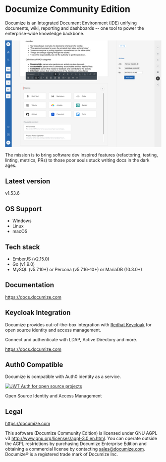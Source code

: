# Documize Community Edition

Documize is an Integrated Document Environment (IDE) unifying documents, wiki, reporting and dashboards -- one tool to power the enterprise-wide knowledge backbone.

![Alt text](screenshot.png "Documize")

The mission is to bring software dev inspired features (refactoring, testing, linting, metrics, PRs) to those poor souls stuck writing docs in the dark ages.

## Latest version

v1.53.6

## OS Support

- Windows
- Linux
- macOS

## Tech stack

- EmberJS (v2.15.0)
- Go (v1.9.0)
- MySQL (v5.7.10+) or Percona (v5.7.16-10+) or MariaDB (10.3.0+)

## Documentation

<https://docs.documize.com>

## Keycloak Integration

Documize provides out-of-the-box integration with [Redhat Keycloak](http://www.keycloak.org) for open source identity and access management.

Connect and authenticate with LDAP, Active Directory and more.

<https://docs.documize.com>

## Auth0 Compatible

Documize is compatible with Auth0 identity as a service.

[![JWT Auth for open source projects](https://cdn.auth0.com/oss/badges/a0-badge-dark.png)](https://auth0.com/?utm_source=oss&utm_medium=gp&utm_campaign=oss)

Open Source Identity and Access Management

## Legal

<https://documize.com>

This software (Documize Community Edition) is licensed under GNU AGPL v3 <http://www.gnu.org/licenses/agpl-3.0.en.html>. You can operate outside the AGPL restrictions by purchasing Documize Enterprise Edition and obtaining a commercial license by contacting <sales@documize.com>. Documize® is a registered trade mark of Documize Inc.

